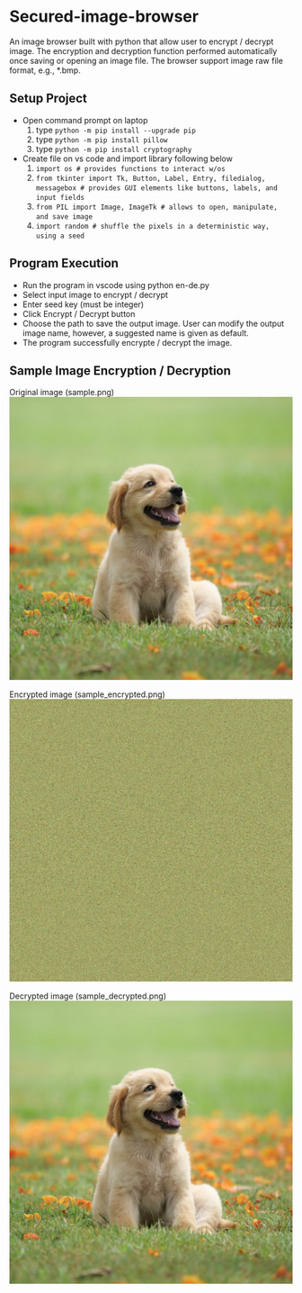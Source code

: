 # Secured-image-browser
An image browser built with python that allow user to encrypt / decrypt image. The encryption and decryption function performed automatically once saving or opening an image file. The browser support image raw file format, e.g., *.bmp.

## Setup Project
- Open command prompt on laptop
  1. type ```python -m pip install --upgrade pip```
  2. type ```python -m pip install pillow```
  3. type ```python -m pip install cryptography```
- Create file on vs code and import library following below
  1. ```import os # provides functions to interact w/os```
  2. ```from tkinter import Tk, Button, Label, Entry, filedialog, messagebox # provides GUI elements like buttons, labels, and input fields```
  3. ```from PIL import Image, ImageTk # allows to open, manipulate, and save image```
  4. ```import random # shuffle the pixels in a deterministic way, using a seed```
     
## Program Execution
- Run the program in vscode using python en-de.py
- Select input image to encrypt / decrypt
- Enter seed key (must be integer)
- Click Encrypt / Decrypt button
- Choose the path to save the output image. User can modify the output image name, however, a suggested name is given as default.
- The program successfully encrypte / decrypt the image.
  
## Sample Image Encryption / Decryption
Original image (sample.png)  
![sample](sample.png)

Encrypted image (sample_encrypted.png)  
![sample_encrypted](sample_encrypted.png)

Decrypted image (sample_decrypted.png)  
![sample_decrypted](sample_decrypted.png)
